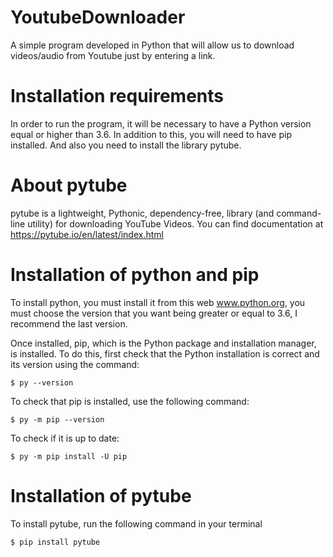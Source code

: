 # YoutubeDownloader
A simple program developed in Python that will allow us to download videos/audio from Youtube just by entering a link. 

Installation requirements
======================

In order to run the program, it will be necessary to have a Python version equal or higher than 3.6. In addition to this, you will need to have pip installed. And also you need to install the library pytube.

About pytube
======================

pytube is a lightweight, Pythonic, dependency-free, library (and command-line utility) for downloading YouTube Videos. You can find documentation at https://pytube.io/en/latest/index.html

Installation of python and pip
======================

To install python, you must install it from this web www.python.org, you must choose the version that you want being greater or equal to 3.6, I recommend the last version.

Once installed, pip, which is the Python package and installation manager, is installed. To do this, first check that the Python installation is correct and its version using the command:

    $ py --version

To check that pip is installed, use the following command:

    $ py -m pip --version
    
To check if it is up to date:

    $ py -m pip install -U pip

Installation of pytube
======================

To install pytube, run the following command in your terminal

    $ pip install pytube
